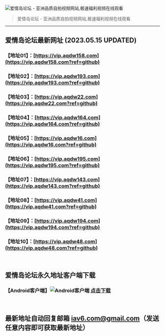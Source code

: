 ![爱情岛论坛 - 亚洲品质自拍视频网站,极速福利视频在线观看](http://ww1.sinaimg.cn/large/007drMcOgy1g5i6x3ua0xj30eg0393yo.jpg)
> 爱情岛论坛 - 亚洲品质自拍视频网站,极速福利视频在线观看

---

## 爱情岛论坛最新网址 (2023.05.15 UPDATED)
### 【地址01】：[https://vip.aqdw158.com](https://vip.aqdw158.com?ref=github)
### 【地址02】：[https://vip.aqdw193.com](https://vip.aqdw193.com?ref=github)
### 【地址03】：[https://vip.aqdw22.com](https://vip.aqdw22.com?ref=github)
### 【地址04】：[https://vip.aqdw164.com](https://vip.aqdw164.com?ref=github)
### 【地址05】：[https://vip.aqdw16.com](https://vip.aqdw16.com?ref=github)
### 【地址06】：[https://vip.aqdw195.com](https://vip.aqdw195.com?ref=github)
### 【地址07】：[https://vip.aqdw143.com](https://vip.aqdw143.com?ref=github)
### 【地址08】：[https://vip.aqdw41.com](https://vip.aqdw41.com?ref=github)
### 【地址09】：[https://vip.aqdw194.com](https://vip.aqdw194.com?ref=github)
### 【地址10】：[https://vip.aqdw48.com](https://vip.aqdw48.com?ref=github)
<br>

## 爱情岛论坛永久地址客户端下载
### 【Android客户端】![Android客户端](https://ww1.sinaimg.cn/large/007drMcOgy1fzljgv278jj300f00ia9t.jpg) [点击下载](https://app.aqdlt.app/v1/aqdlt_android_0828.apk)

<br>

## 最新地址自动回复邮箱 [iav6.com@gmail.com](mailto:iav6.com@gmail.com)（发送任意内容即可获取最新地址）

